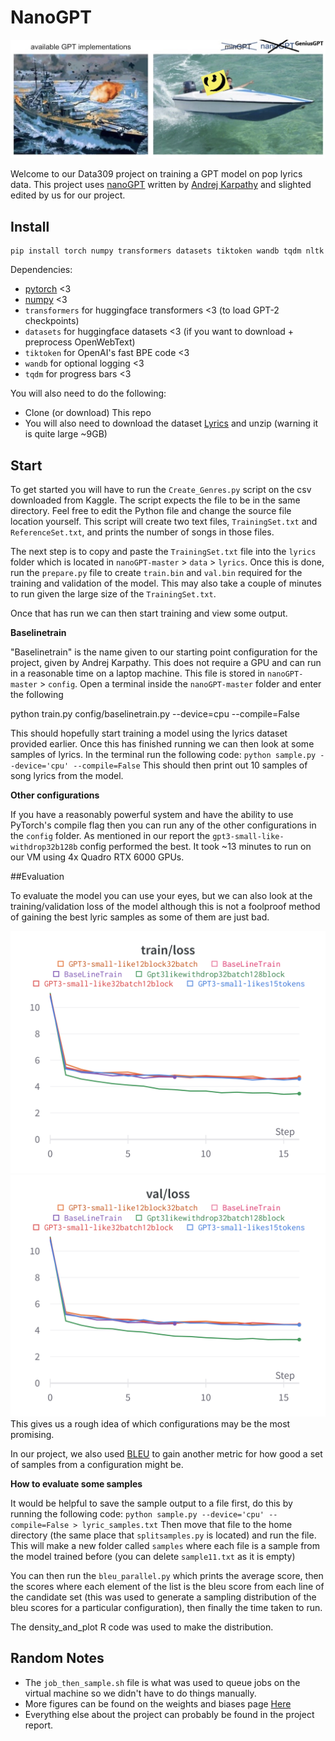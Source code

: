 
# NanoGPT

![nanoGPT](assets/gengpt.jpg)


Welcome to our Data309 project on training a GPT model on pop lyrics data. This project uses [nanoGPT](https://github.com/karpathy/nanoGPT) written by [Andrej Karpathy](https://github.com/karpathy) and slighted edited by us for our project.


## Install

```
pip install torch numpy transformers datasets tiktoken wandb tqdm nltk
```

Dependencies:

- [pytorch](https://pytorch.org) <3
- [numpy](https://numpy.org/install/) <3
-  `transformers` for huggingface transformers <3 (to load GPT-2 checkpoints)
-  `datasets` for huggingface datasets <3 (if you want to download + preprocess OpenWebText)
-  `tiktoken` for OpenAI's fast BPE code <3
-  `wandb` for optional logging <3
-  `tqdm` for progress bars <3

You will also need to do the following:
 - Clone (or download) This repo
 - You will also need to download the dataset [Lyrics](https://www.kaggle.com/datasets/carlosgdcj/genius-song-lyrics-with-language-information) and unzip (warning it is quite large ~9GB)

## Start

To get started you will have to run the `Create_Genres.py` script on the csv downloaded from Kaggle. The script expects the file to be in the same directory. Feel free to edit the Python file and change the source file location yourself.
This script will create two text files, `TrainingSet.txt` and `ReferenceSet.txt`, and prints the number of songs in those files. 

The next step is to copy and paste the `TrainingSet.txt` file into the `lyrics` folder which is located in `nanoGPT-master` > `data` > `lyrics`. Once this is done, run the `prepare.py` file to create `train.bin` and `val.bin` required for the training and validation of the model. This may also take a couple of minutes to run given the large size of the `TrainingSet.txt`.

Once that has run we can then start training and view some output.

**Baselinetrain** 

"Baselinetrain" is the name given to our starting point configuration for the project, given by Andrej Karpathy. This does not require a GPU and can run in a reasonable time on a laptop machine. This file is stored in `nanoGPT-master` > `config`.
Open a terminal inside the `nanoGPT-master` folder and enter the following

python train.py config/baselinetrain.py --device=cpu --compile=False 

This should hopefully start training a model using the lyrics dataset provided earlier. Once this has finished running we can then look at some samples of lyrics.
In the terminal run the following code:
`python sample.py --device='cpu' --compile=False`
This should then print out 10 samples of song lyrics from the model.


**Other configurations**

If you have a reasonably powerful system and have the ability to use PyTorch's compile flag then you can run any of the other configurations in the `config` folder.
As mentioned in our report the `gpt3-small-like-withdrop32b128b` config performed the best. It took ~13 minutes to run on our VM using 4x Quadro RTX 6000 GPUs. 


##Evaluation

To evaluate the model you can use your eyes, but we can also look at the training/validation loss of the model although this is not a foolproof method of gaining the best lyric samples as some of them are just bad.

![nanoGPT](assets/train_loss.png)
![nanoGPT](assets/val_loss.png)
This gives us a rough idea of which configurations may be the most promising.

In our project, we also used [BLEU](https://en.wikipedia.org/wiki/BLEU) to gain another metric for how good a set of samples from a configuration might be.


**How to evaluate some samples**
 
 It would be helpful to save the sample output to a file first, do this by running the following code:
  `python sample.py --device='cpu' --compile=False > lyric_samples.txt`
Then move that file to the home directory (the same place that `splitsamples.py` is located) and run the file. 
This will make a new folder called `samples` where each file is a sample from the model trained before (you can delete `sample11.txt` as it is empty)

You can then run the `bleu_parallel.py` which prints the average score, then the scores where each element of the list is the bleu score from each line of the candidate set (this was used to generate a sampling distribution of the bleu scores for a particular configuration), then finally the time taken to run.

The density_and_plot R code was used to make the distribution.


## Random Notes 
 - The `job_then_sample.sh` file is what was used to queue jobs on the virtual machine so we didn't have to do things manually.
 - More figures can be found on the weights and biases page [Here](https://api.wandb.ai/links/data309nanogpt23/6uexd8z9)
 - Everything else about the project can probably be found in the project report.

